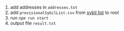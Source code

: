 1. add addresses in `addresses.txt`
1. add `provisionalSybilList.csv` from [sybil list](https://www.dropbox.com/scl/fo/rz95eb001kxz9qzygnfog/AKgAo1A2_SLMnHGV8tLJolc?rlkey=puwh6eeqzpdxum0t3fo4lwgm0&e=2&st=1rupjqgd&dl=0) to root
1. run `npm run start`
1. output file `result.txt`